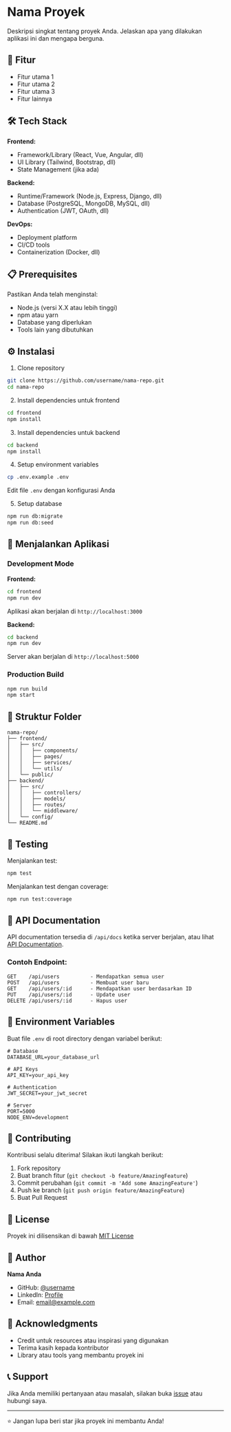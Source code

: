 # Nama Proyek

Deskripsi singkat tentang proyek Anda. Jelaskan apa yang dilakukan aplikasi ini dan mengapa berguna.

## 🚀 Fitur

- Fitur utama 1
- Fitur utama 2
- Fitur utama 3
- Fitur lainnya

## 🛠️ Tech Stack

**Frontend:**
- Framework/Library (React, Vue, Angular, dll)
- UI Library (Tailwind, Bootstrap, dll)
- State Management (jika ada)

**Backend:**
- Runtime/Framework (Node.js, Express, Django, dll)
- Database (PostgreSQL, MongoDB, MySQL, dll)
- Authentication (JWT, OAuth, dll)

**DevOps:**
- Deployment platform
- CI/CD tools
- Containerization (Docker, dll)

## 📋 Prerequisites

Pastikan Anda telah menginstal:
- Node.js (versi X.X atau lebih tinggi)
- npm atau yarn
- Database yang diperlukan
- Tools lain yang dibutuhkan

## ⚙️ Instalasi

1. Clone repository
```bash
git clone https://github.com/username/nama-repo.git
cd nama-repo
```

2. Install dependencies untuk frontend
```bash
cd frontend
npm install
```

3. Install dependencies untuk backend
```bash
cd backend
npm install
```

4. Setup environment variables
```bash
cp .env.example .env
```
Edit file `.env` dengan konfigurasi Anda

5. Setup database
```bash
npm run db:migrate
npm run db:seed
```

## 🚀 Menjalankan Aplikasi

### Development Mode

**Frontend:**
```bash
cd frontend
npm run dev
```
Aplikasi akan berjalan di `http://localhost:3000`

**Backend:**
```bash
cd backend
npm run dev
```
Server akan berjalan di `http://localhost:5000`

### Production Build

```bash
npm run build
npm start
```

## 📁 Struktur Folder

```
nama-repo/
├── frontend/
│   ├── src/
│   │   ├── components/
│   │   ├── pages/
│   │   ├── services/
│   │   └── utils/
│   └── public/
├── backend/
│   ├── src/
│   │   ├── controllers/
│   │   ├── models/
│   │   ├── routes/
│   │   └── middleware/
│   └── config/
└── README.md
```

## 🧪 Testing

Menjalankan test:
```bash
npm test
```

Menjalankan test dengan coverage:
```bash
npm run test:coverage
```

## 📝 API Documentation

API documentation tersedia di `/api/docs` ketika server berjalan, atau lihat [API Documentation](link-ke-docs).

### Contoh Endpoint:

```
GET    /api/users          - Mendapatkan semua user
POST   /api/users          - Membuat user baru
GET    /api/users/:id      - Mendapatkan user berdasarkan ID
PUT    /api/users/:id      - Update user
DELETE /api/users/:id      - Hapus user
```

## 🔐 Environment Variables

Buat file `.env` di root directory dengan variabel berikut:

```env
# Database
DATABASE_URL=your_database_url

# API Keys
API_KEY=your_api_key

# Authentication
JWT_SECRET=your_jwt_secret

# Server
PORT=5000
NODE_ENV=development
```

## 🤝 Contributing

Kontribusi selalu diterima! Silakan ikuti langkah berikut:

1. Fork repository
2. Buat branch fitur (`git checkout -b feature/AmazingFeature`)
3. Commit perubahan (`git commit -m 'Add some AmazingFeature'`)
4. Push ke branch (`git push origin feature/AmazingFeature`)
5. Buat Pull Request

## 📄 License

Proyek ini dilisensikan di bawah [MIT License](LICENSE)

## 👥 Author

**Nama Anda**
- GitHub: [@username](https://github.com/username)
- LinkedIn: [Profile](https://linkedin.com/in/username)
- Email: email@example.com

## 🙏 Acknowledgments

- Credit untuk resources atau inspirasi yang digunakan
- Terima kasih kepada kontributor
- Library atau tools yang membantu proyek ini

## 📞 Support

Jika Anda memiliki pertanyaan atau masalah, silakan buka [issue](https://github.com/username/nama-repo/issues) atau hubungi saya.

---

⭐ Jangan lupa beri star jika proyek ini membantu Anda!